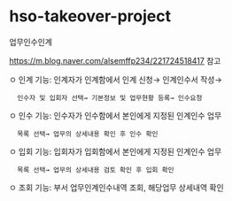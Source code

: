 # hso-takeover-project
업무인수인계

https://m.blog.naver.com/alsemffp234/221724518417 참고

ㅇ 인계 기능: 인계자가 인계함에서 인계 신청→ 인계인수서 작성→             

      인수자 및 입회자 선택→ 기본정보 및 업무현황 등록→ 인수요청

   ㅇ 인수 기능: 인수자가 인수함에서 본인에게 지정된 인계인수 업무      

      목록 선택→ 업무의 상세내용 확인 후 인수 확인

   ㅇ 입회 기능: 입회자가 입회함에서 본인에게 지정된 인계인수 업무      

      목록 선택→ 업무의 상세내용 검토 확인 후 입회 확인

   ㅇ 조회 기능: 부서 업무인계인수내역 조회, 해당업무 상세내역 확인 